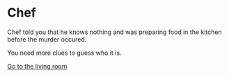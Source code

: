 # Chef

Chef told you that he knows nothing and was preparing food in the kitchen before the murder occured.

You need more clues to guess who it is.

 [Go to the living room](living-room.md)
